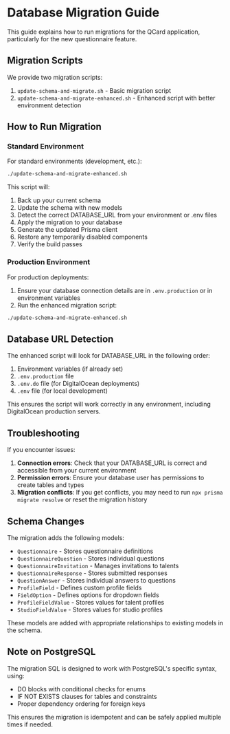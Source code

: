 # Database Migration Guide

This guide explains how to run migrations for the QCard application, particularly for the new questionnaire feature.

## Migration Scripts

We provide two migration scripts:

1. `update-schema-and-migrate.sh` - Basic migration script
2. `update-schema-and-migrate-enhanced.sh` - Enhanced script with better environment detection

## How to Run Migration

### Standard Environment

For standard environments (development, etc.):

```bash
./update-schema-and-migrate-enhanced.sh
```

This script will:
1. Back up your current schema
2. Update the schema with new models
3. Detect the correct DATABASE_URL from your environment or .env files
4. Apply the migration to your database
5. Generate the updated Prisma client
6. Restore any temporarily disabled components
7. Verify the build passes

### Production Environment

For production deployments:

1. Ensure your database connection details are in `.env.production` or in environment variables
2. Run the enhanced migration script:

```bash
./update-schema-and-migrate-enhanced.sh
```

## Database URL Detection

The enhanced script will look for DATABASE_URL in the following order:

1. Environment variables (if already set)
2. `.env.production` file
3. `.env.do` file (for DigitalOcean deployments)
4. `.env` file (for local development)

This ensures the script will work correctly in any environment, including DigitalOcean production servers.

## Troubleshooting

If you encounter issues:

1. **Connection errors**: Check that your DATABASE_URL is correct and accessible from your current environment
2. **Permission errors**: Ensure your database user has permissions to create tables and types
3. **Migration conflicts**: If you get conflicts, you may need to run `npx prisma migrate resolve` or reset the migration history

## Schema Changes

The migration adds the following models:

- `Questionnaire` - Stores questionnaire definitions
- `QuestionnaireQuestion` - Stores individual questions
- `QuestionnaireInvitation` - Manages invitations to talents
- `QuestionnaireResponse` - Stores submitted responses
- `QuestionAnswer` - Stores individual answers to questions
- `ProfileField` - Defines custom profile fields
- `FieldOption` - Defines options for dropdown fields
- `ProfileFieldValue` - Stores values for talent profiles
- `StudioFieldValue` - Stores values for studio profiles

These models are added with appropriate relationships to existing models in the schema.

## Note on PostgreSQL

The migration SQL is designed to work with PostgreSQL's specific syntax, using:

- DO blocks with conditional checks for enums
- IF NOT EXISTS clauses for tables and constraints
- Proper dependency ordering for foreign keys

This ensures the migration is idempotent and can be safely applied multiple times if needed.